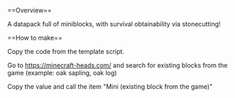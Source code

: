 ==Overview==

A datapack full of miniblocks, with survival obtainability via stonecutting!


==How to make==

Copy the code from the template script.

Go to https://minecraft-heads.com/ and search for existing blocks from the game (example: oak sapling, oak log)

Copy the value and call the item "Mini (existing block from the game)"
